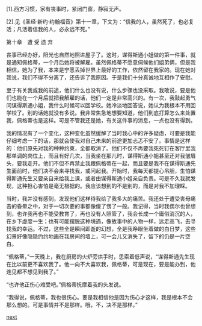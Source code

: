 
[1].西方习惯，家有丧事时，紧闭门窗，静寂无声。

[2].见《圣经·新约·约翰福音》第十一章，下文为：“信我的人，虽然死了，也必复活；凡活着信我的人，必永远不死。”

第十章　遭 受 遗 弃

丧事已经办好，阳光也自然地照进屋子了。这时，谋得斯通小姐做的第一件事，就是通知佩格蒂，一个月后她将被解雇。虽然佩格蒂不愿意伺候他们姐弟俩，但是我相信，她为了我，本来是宁愿丢掉世界上最好的工作，依然留在我家的。现在她对我说，我们不得不分离了，还告诉了我原因。于是我们十分真诚地互相作了安慰。

至于有关我或我的前途，他们什么也没有说，什么步骤也没采取。我敢说，要是他们也能在一个月后就把我解雇的话，他们一定是非常高兴的。有一次，我鼓起勇气问谋得斯通小姐，我什么时候可以回学校。她冷淡地回答说，她认为我根本不用回学校了。别的话她就没有多说。我非常焦急地想要知道，他们到底打算怎么来处置我，佩格蒂也是这样。可是不管我还是她，有关这件事的消息，一点也没有得到。

我的情况有了一个变化，这种变化虽然缓解了当时我心中的许多疑虑，可要是我能仔细考虑一下的话，那就会使我对自己未来的前途更加忐忑不安了。事情是这样的：他们原先对我的种种约束，全都取消了。他们不仅不再要我死死钉在客厅里我那单调的岗位上，而且有好几次，当我坐在那儿时，谋得斯通小姐甚至还对我皱眉头，要我走开。他们不但不再禁止我跟佩格蒂在一起，而且要是我不在谋得斯通先生面前时，他们决不会来寻找我，或问起我。开始时，我每天都提心吊胆，生怕谋得斯通先生又要亲自来给我上课，或者由谋得斯通小姐亲自负责。可是不久我就发现，这种担心害怕是毫无根据的。我应该想到的不是别的，而是对我不加理睬。

当时，我并没有感到，发现他们这样待我给了我多大的痛苦。我还处于遭受丧母痛击的昏晕之中，对于一切次要的事都像傻了愣了一般。我记得，当时我偶尔也曾想到，也许我再也不能受教育了，再也没有人照管了，我会长成一个庸俗消沉的人，在乡下虚度一生；也有可能摆脱这种境遇，像故事中的人物一样，远走高飞，去寻找我的幸运。不过，这些全是瞬间即逝的幻想，全是我睁眼坐着做的白日梦，这些幻景好像隐隐约约地画在我房间的墙上，可一会儿又消失了，留下的仍是一片空白。

“佩格蒂，”一天晚上，我在厨房的火炉旁烘手时，思索着低声说，“谋得斯通先生现在比以前更不喜欢我了。他一向不大喜欢我，佩格蒂，可是现在，要是能办到，他连见都不想见到我了。”

“也许他正伤心难受吧。”佩格蒂抚摩着我的头发说。

“我得说，佩格蒂，我也很伤心。要是我相信他是因为伤心才这样，我是根本不会那么想的。可是事情并不是那样。哦，不，决不是那样。”

[next](page134)